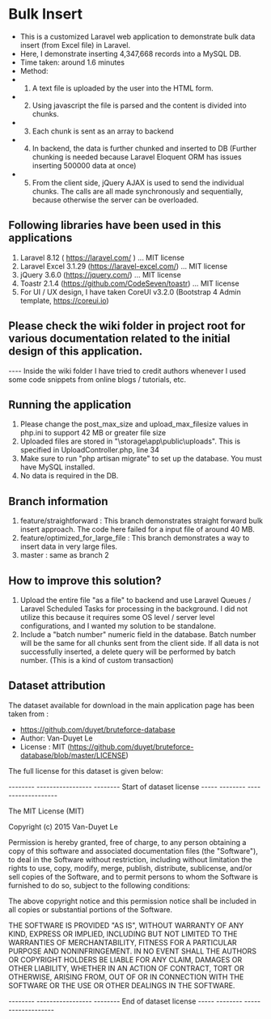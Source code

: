 # Bulk Insert

- This is a customized Laravel web application to demonstrate bulk data insert (from Excel file) in Laravel.
- Here, I demonstrate inserting 4,347,668 records into a MySQL DB.
- Time taken: around 1.6 minutes
- Method:
- 1. A text file is uploaded by the user into the HTML form.
- 2. Using javascript the file is parsed and the content is divided into chunks.
- 3. Each chunk is sent as an array to backend
- 4. In backend, the data is further chunked and inserted to DB (Further chunking is needed because Laravel Eloquent ORM has issues inserting 500000 data at once)
- 5. From the client side, jQuery AJAX is used to send the individual chunks. The calls are all made synchronously and sequentially, because otherwise the server can be overloaded.


## Following libraries have been used in this applications
1. Laravel 8.12 ( https://laravel.com/ ) ... MIT license
2. Laravel Excel 3.1.29 (https://laravel-excel.com/) ... MIT license
3. jQuery 3.6.0 (https://jquery.com/) ... MIT license
4. Toastr 2.1.4 (https://github.com/CodeSeven/toastr) ... MIT license
5. For UI / UX design, I have taken CoreUI v3.2.0 (Bootstrap 4 Admin template, https://coreui.io)


## Please check the wiki folder in project root for various documentation related to the initial design of this application.
---- Inside the wiki folder I have tried to credit authors whenever I used some code snippets from online blogs / tutorials, etc.


## Running the application
1. Please change the post_max_size and upload_max_filesize values in php.ini to support 42 MB or greater file size
2. Uploaded files are stored in "\storage\app\public\uploads". This is specified in UploadController.php, line 34
3. Make sure to run "php artisan migrate" to set up the database. You must have MySQL installed.
4. No data is required in the DB.


## Branch information
1. feature/straightforward : This branch demonstrates straight forward bulk insert approach. The code here failed for a input file of around 40 MB.
2. feature/optimized_for_large_file : This branch demonstrates a way to insert data in very large files.
3. master : same as branch 2


## How to improve this solution?
1. Upload the entire file "as a file" to backend and use Laravel Queues / Laravel Scheduled Tasks for processing in the background. I did not utilize this because it requires some OS level / server level configurations, and I wanted my solution to be standalone.
2. Include a "batch number" numeric field in the database. Batch number will be the same for all chunks sent from the client side. If all data is not successfully inserted, a delete query will be performed by batch number. (This is a kind of custom transaction)


## Dataset attribution
The dataset available for download in the main application page has been taken from :
- https://github.com/duyet/bruteforce-database
- Author: Van-Duyet Le
- License : MIT (https://github.com/duyet/bruteforce-database/blob/master/LICENSE)

The full license for this dataset is given below:

-------- ----------------- -------- Start of dataset license ----- -------- -------------------

The MIT License (MIT)

Copyright (c) 2015 Van-Duyet Le

Permission is hereby granted, free of charge, to any person obtaining a copy
of this software and associated documentation files (the "Software"), to deal
in the Software without restriction, including without limitation the rights
to use, copy, modify, merge, publish, distribute, sublicense, and/or sell
copies of the Software, and to permit persons to whom the Software is
furnished to do so, subject to the following conditions:

The above copyright notice and this permission notice shall be included in all
copies or substantial portions of the Software.

THE SOFTWARE IS PROVIDED "AS IS", WITHOUT WARRANTY OF ANY KIND, EXPRESS OR
IMPLIED, INCLUDING BUT NOT LIMITED TO THE WARRANTIES OF MERCHANTABILITY,
FITNESS FOR A PARTICULAR PURPOSE AND NONINFRINGEMENT. IN NO EVENT SHALL THE
AUTHORS OR COPYRIGHT HOLDERS BE LIABLE FOR ANY CLAIM, DAMAGES OR OTHER
LIABILITY, WHETHER IN AN ACTION OF CONTRACT, TORT OR OTHERWISE, ARISING FROM,
OUT OF OR IN CONNECTION WITH THE SOFTWARE OR THE USE OR OTHER DEALINGS IN THE
SOFTWARE.

-------- ----------------- -------- End of dataset license ----- -------- -------------------
